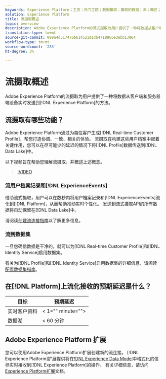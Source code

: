 ```yaml
---
keywords: Experience Platform；主页；热门主题；数据摄取；摄取的数据；流；概述；流摄取；延迟；流延迟；
solution: Experience Platform
title: 流摄取概述
topic: overview
description: Adobe Experience Platform的流式摄取为用户提供了一种将数据从客户端和服务器端设备实时发送到Experience Platform的方法。
translation-type: tm+mt
source-git-commit: 089a4d517476b614521d1db4718966e3ebb13064
workflow-type: tm+mt
source-wordcount: '283'
ht-degree: 3%

---
```



# 流摄取概述

Adobe Experience Platform的流摄取为用户提供了一种将数据从客户端和服务器端设备实时发送到[!DNL Experience Platform]的方法。

## 流摄取有哪些功能？

Adobe Experience Platform通过为每位客户生成[!DNL Real-time Customer Profile]，帮您打造协调、一致、相关的体验。 流摄取在构建这些用户档案中起着关键作用，您可以在尽可能少的延迟的情况下将[!DNL Profile]数据传送到[!DNL Data Lake]中。

以下视频旨在帮助您理解流摄取，并概述上述概念。

>[!VIDEO](https://video.tv.adobe.com/v/28425?quality=12&learn=on)

### 流用户档案记录和[!DNL ExperienceEvents]

借助流式摄取，用户可以在数秒内将用户档案记录和[!DNL ExperienceEvents]流化到[!DNL Platform]，从而帮助推动实时个性化。 发送到流式摄取API的所有数据将自动保留在[!DNL Data Lake]中。

请阅读[创建流连接指南](../tutorials/create-streaming-connection.md)以了解更多信息。

### 流到数据集

一旦您确信数据是干净的，就可以为[!DNL Real-time Customer Profile]和[!DNL Identity Service]启用数据集。

有关为[!DNL Profile]和[!DNL Identity Service]启用数据集的详细信息，请阅读[配置数据集指南](../../profile/tutorials/dataset-configuration.md)。

## 在[!DNL Platform]上流化接收的预期延迟是什么？

| 目标 | 预期延迟 |
| --------- | ---------------- |
| 实时客户资料 | &lt; 1=&quot;&quot; minute=&quot;&quot;> |
| 数据湖 | &lt; 60 分钟 |

## Adobe Experience Platform 扩展

您可以使用Adobe Experience Platform扩展创建新的流连接。 [!DNL Experience Platform]扩展提供将在[!DNL Experience Data Model](XDM)中格式化的信标实时接收到[!DNL Experience Platform]的操作。 有关详细信息，请访问[Experience Platform扩展](https://experienceleague.adobe.com/docs/launch/using/extensions-ref/adobe-extension/adobe-experience-platform-extension.html)文档。